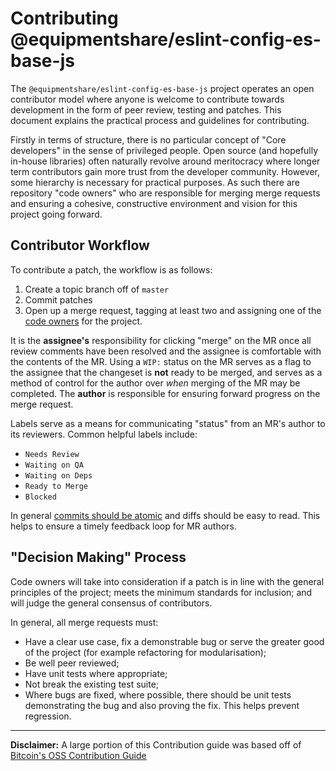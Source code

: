 # Contributing @equipmentshare/eslint-config-es-base-js

The `@equipmentshare/eslint-config-es-base-js` project operates an open contributor model where anyone is welcome to contribute towards development in the form of peer review, testing and patches. This document explains the practical process and guidelines for contributing.

Firstly in terms of structure, there is no particular concept of "Core
developers" in the sense of privileged people. Open source (and hopefully in-house libraries) often naturally revolve around meritocracy where longer term contributors gain more trust from
the developer community. However, some hierarchy is necessary for practical
purposes. As such there are repository "code owners" who are responsible for
merging merge requests and ensuring a cohesive, constructive environment and vision for this project going forward.


## Contributor Workflow

To contribute a patch, the workflow is as follows:

1. Create a topic branch off of `master`
1. Commit patches
1. Open up a merge request, tagging at least two and assigning one of the [code owners](/.gitlab/CODEOWNERS) for the project.

It is the **assignee's** responsibility for clicking "merge" on the MR once all review comments have been resolved and the assignee is comfortable with the contents of the MR. Using a `WIP:` status on the MR serves as a flag to the assignee that the changeset is **not** ready to be merged, and serves as a method of control for the author over _when_ merging of the MR may be completed. The **author** is responsible for ensuring forward progress on the merge request.

Labels serve as a means for communicating "status" from an MR's author to its reviewers. Common helpful labels include:

- `Needs Review`
- `Waiting on QA`
- `Waiting on Deps`
- `Ready to Merge`
- `Blocked`

In general [commits should be atomic](https://en.wikipedia.org/wiki/Atomic_commit#Atomic_commit_convention) and diffs should be easy to read. This helps to ensure a timely feedback loop for MR authors.


## "Decision Making" Process

Code owners will take into consideration if a patch is in line with the general
principles of the project; meets the minimum standards for inclusion; and will
judge the general consensus of contributors.

In general, all merge requests must:

  - Have a clear use case, fix a demonstrable bug or serve the greater good of
    the project (for example refactoring for modularisation);
  - Be well peer reviewed;
  - Have unit tests where appropriate;
  - Not break the existing test suite;
  - Where bugs are fixed, where possible, there should be unit tests
    demonstrating the bug and also proving the fix. This helps prevent regression.

---

**Disclaimer:** A large portion of this Contribution guide was based off of [Bitcoin's OSS Contribution Guide](https://github.com/bitcoin/bitcoin/blob/v0.17.0.1/CONTRIBUTING.md)
